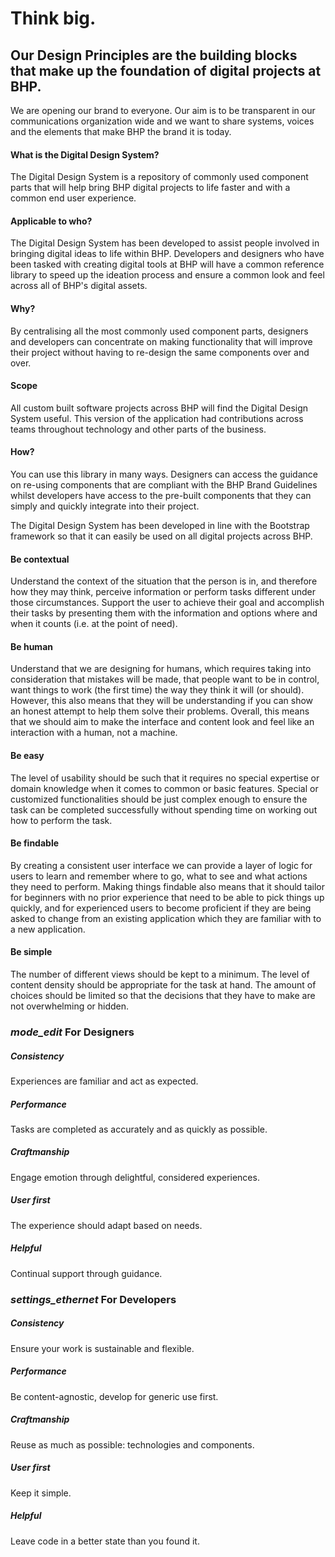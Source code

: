 
<div class="home">
<div class="hero-primary">

# Think big.

</div>

<section class="hero-secondary">

<div class="container">

## <span class="text-bhp-orange-3">Our Design Principles are the building blocks</span><br /><span class="text-bhp-orange-4">that make up the foundation of digital projects at BHP.</span>

We are opening our brand to everyone. Our aim is to be transparent in
our communications organization wide and we want to share systems,
voices and the elements that make BHP the brand it is today.

</div>

</section>

<section class="bg-bhp-orange-2 text-white">

<div class="container">

<div class="row">

<div class="col-md">

#### What is the Digital Design System?

The Digital Design System is a repository of commonly used component parts that will help bring BHP digital projects to life faster and with a common end user experience.

#### Applicable to who?

The Digital Design System has been developed to assist people involved in bringing digital ideas to life within BHP.  Developers and designers who have been tasked with creating digital tools at BHP will have a common reference library to speed up the ideation process and ensure a common look and feel across all of BHP's digital assets.

#### Why?

By centralising all the most commonly used component parts, designers and developers can concentrate on making functionality that will improve their project without having to re-design the same components over and over.
</div>

<div class="col-md">

#### Scope

All custom built software projects across BHP will find the Digital Design System useful.  This version of the application had contributions across teams throughout technology and other parts of the business.

#### How?

You can use this library in many ways.  Designers can access the guidance on re-using components that are compliant with the BHP Brand Guidelines whilst developers have access to the pre-built components that they can simply and quickly integrate into their project.

The Digital Design System has been developed in line with the Bootstrap framework so that it can easily be used on all digital projects across BHP.

</div>

</div>

</div>

</section>

<section class="hero-tertiary">

<div class="container">

<div class="row">

<div class="col-md">

#### <span class="text-bhp-orange-1">Be contextual</span>

Understand the context of the situation that the person is in, and therefore how they may think, perceive information or perform tasks different under those circumstances. Support the user to achieve their goal and accomplish their tasks by presenting them with the information and options where and when it counts (i.e. at the point of need).

#### <span class="text-bhp-orange-1">Be human</span>

Understand that we are designing for humans, which requires taking into consideration that mistakes will be made, that people want to be in control, want things to work (the first time) the way they think it will (or should). However, this also means that they will be understanding if you can show an honest attempt to help them solve their problems. Overall, this means that we should aim to make the interface and content look and feel like an interaction with a human, not a machine.

#### <span class="text-bhp-orange-1">Be easy</span>

The level of usability should be such that it requires no special expertise or domain knowledge when it comes to common or basic features. Special or customized functionalities should be just complex enough to ensure the task can be completed successfully without spending time on working out how to perform the task.

</div>

<div class="col-md">

#### <span class="text-bhp-orange-1">Be findable</span>

By creating a consistent user interface we can provide a layer of logic for users to learn and remember where to go, what to see and what actions they need to perform. Making things findable also means that it should tailor for beginners with no prior experience that need to be able to pick things up quickly, and for experienced users to become proficient if they are being asked to change from an existing application which they are familiar with to a new application.

#### <span class="text-bhp-orange-1">Be simple</span>

The number of different views should be kept to a minimum. The level of content density should be appropriate for the task at hand. The amount of choices should be limited so that the decisions that they have to make are not overwhelming or hidden.

</div>

</div>

</div>

</section>

<section class="hero-quaternary">

<div class="container">

<div class="row">

<div class="col-md">

### <span class="text-bhp-orange-1"><i class="material-icons">mode_edit</i> For Designers</span>

##### Consistency

Experiences are familiar and act as expected.

##### Performance

Tasks are completed as accurately and as quickly as possible.

##### Craftmanship

Engage emotion through delightful, considered experiences.

##### User first

The experience should adapt based on needs.

##### Helpful

Continual support through guidance.

</div>

<div class="col-md">

### <span class="text-bhp-orange-1"><i class="material-icons md-36 md-top">settings_ethernet</i> For Developers</span>

##### Consistency

Ensure your work is sustainable and flexible.

##### Performance

Be content-agnostic, develop for generic use first.

##### Craftmanship

Reuse as much as possible: technologies and components.

##### User first

Keep it simple.

##### Helpful

Leave code in a better state than you found it.

</div>

</div>

</div>

</section>
</div>
